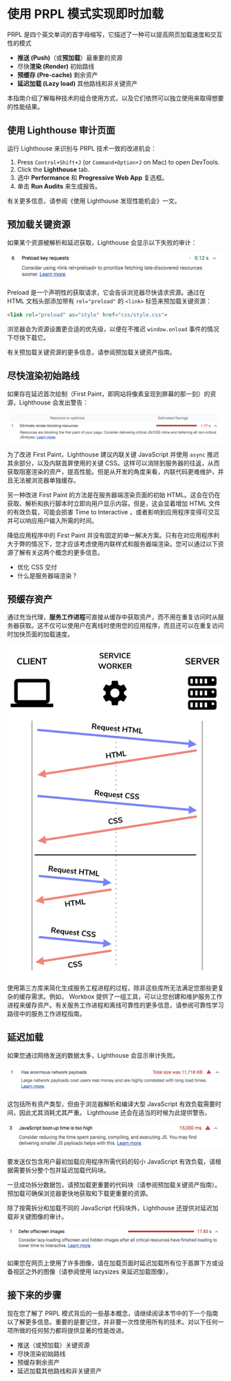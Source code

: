 # 使用 PRPL 模式实现即时加载

PRPL 是四个英文单词的首字母缩写，它描述了一种可以提高网页加载速度和交互性的模式

- **推送 (Push)**（或**预加载**）最重要的资源
- 尽快**渲染 (Render)** 初始路线
- **预缓存 (Pre-cache)** 剩余资产
- **延迟加载 (Lazy load)** 其他路线和非关键资产

本指南介绍了解每种技术的组合使用方式，以及它们依然可以独立使用来取得想要的性能结果。

## 使用 Lighthouse 审计页面

运行 Lighthouse 来识别与 PRPL 技术一致的改进机会：

1. Press `Control+Shift+J` (or `Command+Option+J` on Mac) to open DevTools.
2. Click the **Lighthouse** tab.
3. 选中 **Performance** 和 **Progressive Web App** 复选框。
4. 单击 **Run Audits** 来生成报告。

有关更多信息，请参阅《使用 Lighthouse 发现性能机会》一文。

## 预加载关键资源

如果某个资源被解析和延迟获取，Lighthouse 会显示以下失败的审计：

![Lighthouse：预加载关键请求审计](./img/apply-instant-loading-with-prpl-1.png)

Preload 是一个声明性的获取请求，它会告诉浏览器尽快请求资源。通过在 HTML 文档头部添加带有 `rel="preload"` 的 `<link>` 标签来预加载关键资源：

```html
<link rel="preload" as="style" href="css/style.css">
```

浏览器会为资源设置更合适的优先级，以便在不推迟 `window.onload` 事件的情况下尽快下载它。

有关预加载关键资源的更多信息，请参阅预加载关键资产指南。

## 尽快渲染初始路线

如果存在延迟首次绘制（First Paint，即网站将像素呈现到屏幕的那一刻）的资源，Lighthouse 会发出警告：

![Lighthouse: 消除渲染阻塞资源审计](./img/apply-instant-loading-with-prpl-2.png)

为了改进 First Paint，Lighthouse 建议内联关键 JavaScript 并使用 `async` 推迟其余部分，以及内联首屏使用的关键 CSS。这样可以消除到服务器的往返，从而获取阻塞渲染的资产，提高性能。但是从开发的角度来看，内联代码更难维护，并且无法被浏览器单独缓存。

另一种改进 First Paint 的方法是在服务器端渲染页面的初始 HTML。这会在仍在获取、解析和执行脚本时立即向用户显示内容。但是，这会显着增加 HTML 文件的有效负载，可能会损害 Time to Interactive ，或者影响到应用程序变得可交互并可以响应用户输入所需的时间。

降低应用程序中的 First Paint 并没有固定的单一解决方案。只有在对应用程序利大于弊的情况下，您才应该考虑使用内联样式和服务器端渲染。您可以通过以下资源了解有关这两个概念的更多信息。

- 优化 CSS 交付
- 什么是服务器端渲染？

## 预缓存资产

通过充当代理，**服务工作进程**可直接从缓存中获取资产，而不用在重复访问时从服务器获取。这不仅可以使用户在离线时使用您的应用程序，而且还可以在重复访问时加快页面的加载速度。

![带服务工作进程的请求/响应](./img/apply-instant-loading-with-prpl-3.png)

使用第三方库来简化生成服务工程进程的过程，除非这些库所无法满足您那些更复杂的缓存需求。例如， Workbox 提供了一组工具，可以让您创建和维护服务工作进程来缓存资产。有关服务工作进程和离线可靠性的更多信息，请参阅可靠性学习路径中的服务工作进程指南。

## 延迟加载

如果您通过网络发送的数据太多，Lighthouse 会显示审计失败。

![Lighthouse：网络有效负载过大的审计](./img/apply-instant-loading-with-prpl-4.png)

这包括所有资产类型，但由于浏览器解析和编译大型 JavaScript 有效负载需要时间，因此尤其消耗尤其严重。 Lighthouse 还会在适当的时候为此提供警告。

![Lighthouse：JavaScript 启动时间审计](./img/apply-instant-loading-with-prpl-5.png)

要发送仅包含用户最初加载应用程序所需代码的较小 JavaScript 有效负载，请根据需要拆分整个包并延迟加载代码块。

一旦成功拆分数据包，请预加载更重要的代码块（请参阅预加载关键资产指南）。预加载可确保浏览器更快地获取和下载更重要的资源。

除了按需拆分和加载不同的 JavaScript 代码块外，Lighthouse 还提供对延迟加载非关键图像的审计。

![Lighthouse：延迟加载屏幕外图像审计](./img/apply-instant-loading-with-prpl-6.png)

如果您在网页上使用了许多图像，请在加载页面时延迟加载所有位于首屏下方或设备视区之外的图像（请参阅使用 lazysizes 来延迟加载图像）。

## 接下来的步骤

现在您了解了 PRPL 模式背后的一些基本概念，请继续阅读本节中的下一个指南以了解更多信息。重要的是要记住，并非要一次性使用所有的技术。对以下任何一项所做的任何努力都将提供显著的性能改进。

- 推送（或预加载）关键资源
- 尽快渲染初始路线
- 预缓存剩余资产
- 延迟加载其他路线和非关键资产
